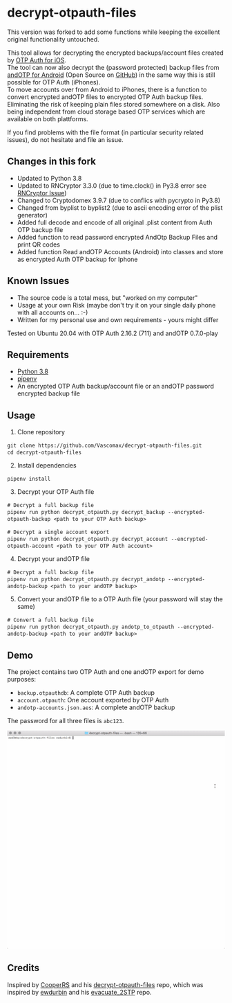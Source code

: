 # decrypt-otpauth-files

This version was forked to add some functions while keeping the excellent original functionality untouched.

This tool allows for decrypting the encrypted backups/account files created by [OTP Auth for iOS](http://cooperrs.de/otpauth.html).  
The tool can now also decrypt the (password protected) backup files from [andOTP for Android](https://play.google.com/store/apps/details?id=org.shadowice.flocke.andotp&hl=en_US) (Open Source on [GitHub](https://github.com/andOTP/andOTP)) in the same way this is still possible for OTP Auth (iPhones).  
To move accounts over from Android to iPhones, there is a function to convert encrypted andOTP files to encrypted OTP Auth backup files. Eliminating the risk of keeping plain files stored somewhere on a disk. Also being independent from cloud storage based OTP services which are available on both plattforms.

If you find problems with the file format (in particular security related issues), do not hesitate and file an issue.

## Changes in this fork
  - Updated to Python 3.8
  - Updated to RNCryptor 3.3.0 (due to time.clock() in Py3.8 error see [RNCryptor Issue](https://github.com/RNCryptor/RNCryptor-python/issues/7#issuecomment-490620407))
  - Changed to Cryptodomex 3.9.7 (due to conflics with pycrypto in Py3.8)
  - Changed from byplist to byplist2 (due to ascii encoding error of the plist generator)
  - Added full decode and encode of all original .plist content from Auth OTP backup file
  - Added function to read password encrypted AndOtp Backup Files and print QR codes
  - Added function Read andOTP Accounts (Android) into classes and store as encrypted Auth OTP backup for Iphone

## Known Issues
  - The source code is a total mess, but "worked on my computer"
  - Usage at your own Risk (maybe don't try it on your single daily phone with all accounts on... :-)
  - Written for my personal use and own requirements - yours might differ
  
Tested on Ubuntu 20.04 with OTP Auth 2.16.2 (711) and andOTP 0.7.0-play

## Requirements

  - [Python 3.8](https://www.python.org/downloads/)
  - [pipenv](https://github.com/pypa/pipenv)
  - An encrypted OTP Auth backup/account file or an andOTP password encrypted backup file

## Usage

1. Clone repository

```
git clone https://github.com/Vascomax/decrypt-otpauth-files.git
cd decrypt-otpauth-files
```

2. Install dependencies

```
pipenv install
```

3. Decrypt your OTP Auth file

```
# Decrypt a full backup file
pipenv run python decrypt_otpauth.py decrypt_backup --encrypted-otpauth-backup <path to your OTP Auth backup>
```

```
# Decrypt a single account export
pipenv run python decrypt_otpauth.py decrypt_account --encrypted-otpauth-account <path to your OTP Auth account>
```

4. Decrypt your andOTP file

```
# Decrypt a full backup file
pipenv run python decrypt_otpauth.py decrypt_andotp --encrypted-andotp-backup <path to your andOTP backup>
```

5. Convert your andOTP file to a OTP Auth file (your password will stay the same)

```
# Convert a full backup file
pipenv run python decrypt_otpauth.py andotp_to_otpauth --encrypted-andotp-backup <path to your andOTP backup>
```

## Demo

The project contains two OTP Auth and one andOTP export for demo purposes:

* `backup.otpauthdb`: A complete OTP Auth backup
* `account.otpauth`: One account exported by OTP Auth
* `andotp-accounts.json.aes`: A complete andOTP backup

The password for all three files is `abc123`.

![example gif](demo.gif)

## Credits

Inspired by [CooperRS](https://github.com/CooperRS) and his [decrypt-otpauth-files](https://github.com/CooperRS/decrypt-otpauth-files) repo, which was inspired by [ewdurbin](https://github.com/ewdurbin) and his [evacuate_2STP](https://github.com/ewdurbin/evacuate_2stp) repo.

